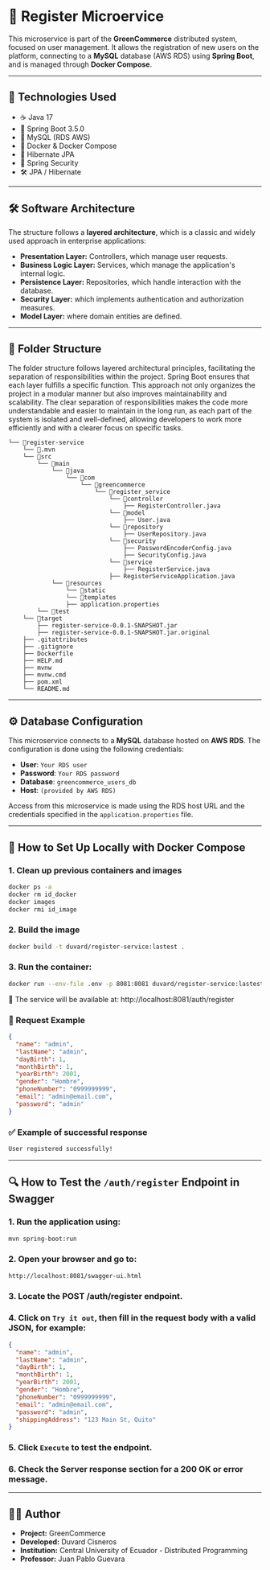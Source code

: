 # 🧾 Register Microervice

This microservice is part of the **GreenCommerce** distributed system, focused on user management. It allows the registration of new users on the platform, connecting to a **MySQL** database (AWS RDS) using **Spring Boot**, and is managed through **Docker Compose**.

---

## 🚀 Technologies Used

- ☕️ Java 17  
- 🌱 Spring Boot 3.5.0  
- 🐬 MySQL (RDS AWS)
- 🐳 Docker & Docker Compose  
- 💾 Hibernate JPA  
- 🔐 Spring Security  
- 🛠️ JPA / Hibernate  

---

## 🛠️ Software Architecture

The structure follows a **layered architecture**, which is a classic and widely used approach in enterprise applications:

- **Presentation Layer:** Controllers, which manage user requests.
- **Business Logic Layer:** Services, which manage the application's internal logic.
- **Persistence Layer:** Repositories, which handle interaction with the database.
- **Security Layer:** which implements authentication and authorization measures.
- **Model Layer:** where domain entities are defined.

---

## 📂 Folder Structure

The folder structure follows layered architectural principles, facilitating the separation of responsibilities within the project. Spring Boot ensures that each layer fulfills a specific function. This approach not only organizes the project in a modular manner but also improves maintainability and scalability. The clear separation of responsibilities makes the code more understandable and easier to maintain in the long run, as each part of the system is isolated and well-defined, allowing developers to work more efficiently and with a clearer focus on specific tasks.

```
└── 📁register-service
    └── 📁.mvn
    └── 📁src
        └── 📁main
            └── 📁java
                └── 📁com
                    └── 📁greencommerce
                        └── 📁register_service
                            └── 📁controller
                                ├── RegisterController.java
                            └── 📁model
                                ├── User.java
                            └── 📁repository
                                ├── UserRepository.java
                            └── 📁security
                                ├── PasswordEncoderConfig.java
                                ├── SecurityConfig.java
                            └── 📁service
                                ├── RegisterService.java
                            ├── RegisterServiceApplication.java
            └── 📁resources
                └── 📁static
                └── 📁templates
                ├── application.properties
        └── 📁test
    └── 📁target
        ├── register-service-0.0.1-SNAPSHOT.jar
        ├── register-service-0.0.1-SNAPSHOT.jar.original
    ├── .gitattributes
    ├── .gitignore
    ├── Dockerfile
    ├── HELP.md
    ├── mvnw
    ├── mvnw.cmd
    ├── pom.xml
    └── README.md
```

---

## ⚙️ Database Configuration

This microservice connects to a **MySQL** database hosted on **AWS RDS**. The configuration is done using the following credentials:

- **User**: `Your RDS user`
- **Password**: `Your RDS password`
- **Database**: `greencommerce_users_db`
- **Host**: `(provided by AWS RDS)`

Access from this microservice is made using the RDS host URL and the credentials specified in the `application.properties` file.

---

## 🐳 How to Set Up Locally with Docker Compose

### 1. Clean up previous containers and images

```bash
docker ps -a
docker rm id_docker
docker images
docker rmi id_image
```

### 2. Build the image  

```bash
docker build -t duvard/register-service:lastest .
```
### 3. Run the container:

```bash
docker run --env-file .env -p 8081:8081 duvard/register-service:lastest
```

📍 The service will be available at: http://localhost:8081/auth/register

### 🧪 Request Example

```json
{
  "name": "admin",
  "lastName": "admin",
  "dayBirth": 1,
  "monthBirth": 1,
  "yearBirth": 2001,
  "gender": "Hombre",
  "phoneNumber": "0999999999",
  "email": "admin@email.com",
  "password": "admin"
}
```


### ✅ Example of successful response

```bash
User registered successfully!
```

---

## 🔍 How to Test the `/auth/register` Endpoint in Swagger

### 1. Run the application using:

```bash
mvn spring-boot:run
```

### 2. Open your browser and go to:

```bash
http://localhost:8081/swagger-ui.html
```

### 3. Locate the POST /auth/register endpoint.

### 4. Click on `Try it out`, then fill in the request body with a valid JSON, for example:

```json
{
  "name": "admin",
  "lastName": "admin",
  "dayBirth": 1,
  "monthBirth": 1,
  "yearBirth": 2001,
  "gender": "Hombre",
  "phoneNumber": "0999999999",
  "email": "admin@email.com",
  "password": "admin",
  "shippingAddress": "123 Main St, Quito"
}
```

### 5. Click `Execute` to test the endpoint.

### 6. Check the Server response section for a 200 OK or error message.

---

## 🧑‍💻 Author

- **Project:** GreenCommerce
- **Developed:** Duvard Cisneros
- **Institution:** Central University of Ecuador - Distributed Programming 
- **Professor:** Juan Pablo Guevara